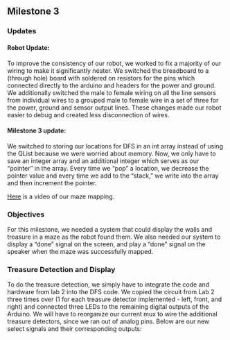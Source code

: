 ## Milestone 3

### Updates

#### Robot Update:
To improve the consistency of our robot, we worked to fix a majority of our wiring to make it significantly neater. We switched the breadboard to a (through hole) board with soldered on resistors for the pins which connected directly to the arduino and headers for the power and ground. We additionally switched the male to female wiring on all the line sensors from individual wires to a grouped male to female wire in a set of three for the power, ground and sensor output lines. These changes made our robot easier to debug and created less disconnection of wires.

#### Milestone 3 update:  
We switched to storing our locations for DFS in an int array instead of using the QList because we were worried about memory. Now, we only have to save an integer array and an additional integer which serves as our “pointer” in the array. Every time we “pop”  a location, we decrease the pointer value and every time we add to the “stack,” we write into the array and then increment the pointer. 

[Here](https://www.youtube.com/watch?v=uH1z1_MfQ2Y) is a video of our maze mapping.

### Objectives
For this milestone, we needed a system that could display the walls and treasure in a maze as the robot found them. We also needed our system to display a “done” signal on the screen, and play a “done” signal on the speaker when the maze was successfully mapped. 

### Treasure Detection and Display
To do the treasure detection, we simply have to integrate the code and hardware from lab 2 into the DFS code. We copied the circuit from Lab 2 three times over (1 for each treasure detector implemented - left, front, and right) and connected three LEDs to the remaining digital outputs of the Arduino. We will have to reorganize our current mux to wire the additional treasure detectors, since we ran out of analog pins. Below are our new select signals and their corresponding outputs:
